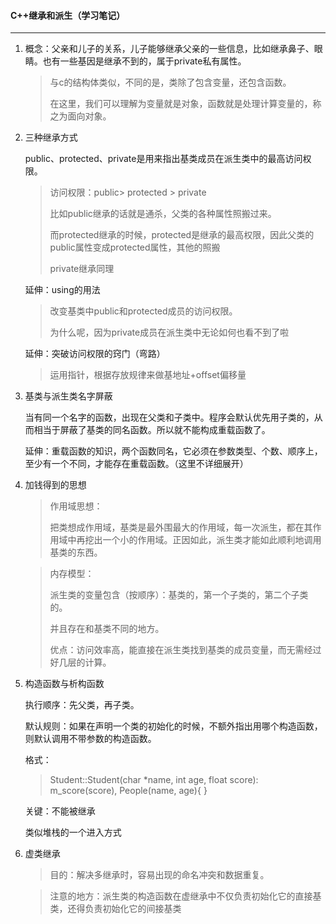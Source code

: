 #### C++继承和派生（学习笔记）

---



1. 概念：父亲和儿子的关系，儿子能够继承父亲的一些信息，比如继承鼻子、眼睛。也有一些基因是继承不到的，属于private私有属性。

   > 与c的结构体类似，不同的是，类除了包含变量，还包含函数。
   >
   > 在这里，我们可以理解为变量就是对象，函数就是处理计算变量的，称之为面向对象。

2. 三种继承方式

   public、protected、private是用来指出基类成员在派生类中的最高访问权限。

   > 访问权限：public> protected > private
   >
   > 比如public继承的话就是通杀，父类的各种属性照搬过来。
   >
   > 而protected继承的时候，protected是继承的最高权限，因此父类的public属性变成protected属性，其他的照搬
   >
   > private继承同理

   延伸：using的用法

   > 改变基类中public和protected成员的访问权限。
   >
   > 为什么呢，因为private成员在派生类中无论如何也看不到了啦

   延伸：突破访问权限的窍门（弯路）

   > 运用指针，根据存放规律来做基地址+offset偏移量

3. 基类与派生类名字屏蔽

   当有同一个名字的函数，出现在父类和子类中。程序会默认优先用子类的，从而相当于屏蔽了基类的同名函数。所以就不能构成重载函数了。

   延伸：重载函数的知识，两个函数同名，它必须在参数类型、个数、顺序上，至少有一个不同，才能存在重载函数。（这里不详细展开）

4. 加钱得到的思想

   > 作用域思想：
   >
   > 把类想成作用域，基类是最外围最大的作用域，每一次派生，都在其作用域中再挖出一个小的作用域。正因如此，派生类才能如此顺利地调用基类的东西。

   > 内存模型：
   >
   > 派生类的变量包含（按顺序）：基类的，第一个子类的，第二个子类的。
   >
   > 并且存在和基类不同的地方。
   >
   > 优点：访问效率高，能直接在派生类找到基类的成员变量，而无需经过好几层的计算。

5. 构造函数与析构函数

   执行顺序：先父类，再子类。

   默认规则：如果在声明一个类的初始化的时候，不额外指出用哪个构造函数，则默认调用不带参数的构造函数。

   格式：

   > Student::Student(char *name, int age, float score): m_score(score), People(name, age){ }
   
   关键：不能被继承
   
   类似堆栈的一个进入方式
   
6. 虚类继承

   > 目的：解决多继承时，容易出现的命名冲突和数据重复。

   > 注意的地方：派生类的构造函数在虚继承中不仅负责初始化它的直接基类，还得负责初始化它的间接基类